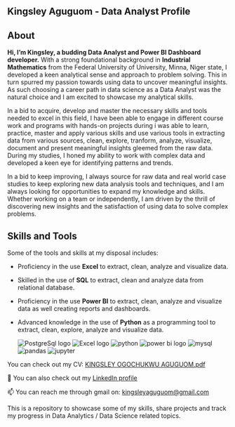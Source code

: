 ## Kingsley Aguguom - Data Analyst Profile
## About
**Hi, I’m Kingsley, a budding Data Analyst and Power BI Dashboard developer.**
With a strong foundational background in **Industrial Mathematics** from the Federal University of University, Minna, Niger state, I developed a keen analytical sense and approach to problem solving. This in turn spurred my passion towards using data to uncover meaningful insights. As such choosing a career path in data science as a Data Analyst was the natural choice and I am excited to showcase my analytical skills.

In a bid to acquire, develop and master the necessary skills and tools needed to excel in this field, I have been able to engage in different course work and programs with hands-on projects during i was able to learn, practice, master and apply various skills and use various tools in extracting data from various sources, clean, explore, tranform, analyze, visualize, document and present meaningful insights gleemed from the raw data. During my studies, I honed my ability to work with complex data and developed a keen eye for identifying patterns and trends.

In a bid to keep improving, I always source for raw data and real world case studies to keep exploring new data analysis tools and techniques, and I am always looking for opportunities to expand my knowledge and skills. Whether working on a team or independently, I am driven by the thrill of discovering new insights and the satisfaction of using data to solve complex problems.

## Skills and Tools

Some of the tools and skills at my disposal includes:  
- Proficiency in the use **Excel** to extract, clean, analyze and visualize data.
- Skilled in the use of **SQL** to extract, clean and analyze data from relational database.
- Proficiency in the use **Power BI** to extract, clean, analyze and visualize data as well creating reports and dashboards.
- Advanced knowledge in the use of **Python** as a programming tool to extract, clean, explore, analyze and visualize data.

  ![PostgreSql logo](https://github.com/user-attachments/assets/584eed3b-ca57-4873-b285-0427955bbf97)        ![Excel logo](https://github.com/user-attachments/assets/0b8884d7-bbf3-48a1-b720-1570d95cbc1b)     ![python](https://github.com/user-attachments/assets/629ea701-076f-4637-b93b-80b2ea2d4bb7)       ![power bi logo](https://github.com/user-attachments/assets/791a9207-90f9-4406-9998-444b0f770c2f)       ![mysql](https://github.com/user-attachments/assets/d247516a-437a-4aba-bbf7-f53ce45d5853)      ![pandas](https://github.com/user-attachments/assets/904d1806-a474-48c7-876f-10a876033852)     ![jupyter](https://github.com/user-attachments/assets/4ce98af3-0686-4955-9992-bafae5dcf01a)


You can check out my CV: [KINGSLEY OGOCHUKWU AGUGUOM.pdf](https://github.com/user-attachments/files/17027151/KINGSLEY.OGOCHUKWU.AGUGUOM.pdf)

🔗 You can also check out my [LinkedIn profile](https://www.linkedin.com/in/data-analyst-kingsley-aguguom/)

📫 You can reach me through gmail on: [kingsleyaguguom@gmail.com](kingsleyaguguom@gmail.com)
                            
This is a repository to showcase some of my skills, share projects and track my progress in Data Analytics / Data Science related topics.
<!---
DataAnalystKings/DataAnalystKings is a ✨ special ✨ repository because its `README.md` (this file) appears on your GitHub profile.
You can click the Preview link to take a look at your changes.
--->
